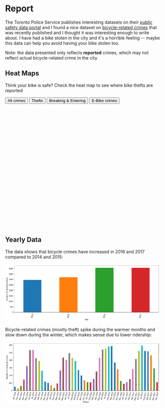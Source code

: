 # Report

The Toronto Police Service publishes interesting datasets on their [public safety data portal](http://data.torontopolice.on.ca/) and I found a nice dataset on [bicycle-related crimes](http://data.torontopolice.on.ca/datasets/91af6347ff08458e9fa4e06b2acc4e1d_0) that was recently published and I thought it was interesting enough to write about. I have had a bike stolen in the city and it's a horrible feeling -- maybe this data can help you avoid having your bike stolen too.

Note: the data presented only reflects **reported** crimes, which may not reflect actual bicycle-related crime in the city

## Heat Maps
Think your bike is safe? Check the heat map to see where bike thefts are reported
<div class="tab">
  <button class="tablinks" onclick="generate_heatmap('crime')">All crimes</button>
  <button class="tablinks" onclick="generate_heatmap('theft')">Thefts</button>
  <button class="tablinks" onclick="generate_heatmap('be')">Breaking & Entering</button>
  <button class="tablinks" onclick="generate_heatmap('ebike')">E-Bike crimes</button>
</div>

<div class="folium-map" id="heatmap" style="width: 100%; height: 400px"></div>
<script type="text/javascript" src="maps/theft_map.js"></script>
<script type="text/javascript">initial_map()</script>


## Yearly Data

The data shows that bicycle crimes have increased in 2016 and 2017 compared to 2014 and 2015:

![yearly plot](plots/yearly.png)

Bicycle-related crimes (mostly theft) spike during the warmer months and slow down during the winter, which makes sense due to lower ridership:

![monthly plot](plots/monthyear.png)
